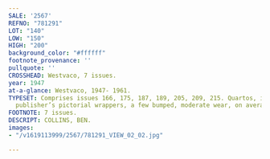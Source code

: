 ```yaml
---
SALE: '2567'
REFNO: "781291"
LOT: "140"
LOW: "150"
HIGH: "200"
background_color: "#ffffff"
footnote_provenance: ''
pullquote: ''
CROSSHEAD: Westvaco, 7 issues.
year: 1947
at-a-glance: Westvaco, 1947- 1961.
TYPESET: Comprises issues 166, 175, 187, 189, 205, 209, 215. Quartos, illustrated,
  publisher’s pictorial wrappers, a few bumped, moderate wear, on average very good.
FOOTNOTE: 7 issues.
DESCRIPT: COLLINS, BEN.
images:
- "/v1619113999/2567/781291_VIEW_02_02.jpg"

---
```

